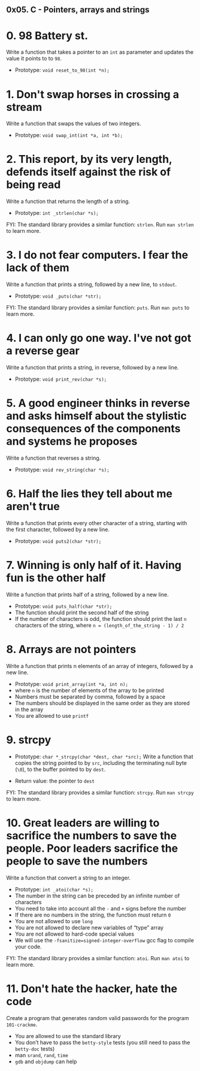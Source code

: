 ## 0x05. C - Pointers, arrays and strings

#  0. 98 Battery st.
Write a function that takes a pointer to an `int` as parameter and updates the value it points to to `98`.

*  Prototype: `void reset_to_98(int *n);`

#  1. Don't swap horses in crossing a stream
Write a function that swaps the values of two integers.

*  Prototype: `void swap_int(int *a, int *b);`

#  2. This report, by its very length, defends itself against the risk of being read
Write a function that returns the length of a string.

*  Prototype: `int _strlen(char *s);`

FYI: The standard library provides a similar function: `strlen`. Run `man strlen` to learn more.

#  3. I do not fear computers. I fear the lack of them
Write a function that prints a string, followed by a new line, to `stdout`.

*  Prototype: `void _puts(char *str);`

FYI: The standard library provides a similar function: `puts`. Run `man puts` to learn more.

#  4. I can only go one way. I've not got a reverse gear
Write a function that prints a string, in reverse, followed by a new line.

*  Prototype: `void print_rev(char *s);`

#  5. A good engineer thinks in reverse and asks himself about the stylistic consequences of the components and systems he proposes
Write a function that reverses a string.

*  Prototype: `void rev_string(char *s);`

#  6. Half the lies they tell about me aren't true
Write a function that prints every other character of a string, starting with the first character, followed by a new line.

*  Prototype: `void puts2(char *str);`

#  7. Winning is only half of it. Having fun is the other half
Write a function that prints half of a string, followed by a new line.

*  Prototype: `void puts_half(char *str);`
*  The function should print the second half of the string
*  If the number of characters is odd, the function should print the last `n` characters of the string, where `n = (length_of_the_string - 1) / 2`

#  8. Arrays are not pointers
Write a function that prints n elements of an array of integers, followed by a new line.

*  Prototype: `void print_array(int *a, int n);`
*  where `n` is the number of elements of the array to be printed
*  Numbers must be separated by comma, followed by a space
*  The numbers should be displayed in the same order as they are stored in the array
*  You are allowed to use `printf`

#  9. strcpy
*  Prototype: `char *_strcpy(char *dest, char *src);`
Write a function that copies the string pointed to by `src`, including the terminating null byte (`\0`), to the buffer pointed to by `dest`.

*  Return value: the pointer to `dest`

FYI: The standard library provides a similar function: `strcpy`. Run `man strcpy` to learn more.

#  10. Great leaders are willing to sacrifice the numbers to save the people. Poor leaders sacrifice the people to save the numbers
Write a function that convert a string to an integer.

*  Prototype: `int _atoi(char *s);`
*  The number in the string can be preceded by an infinite number of characters
*  You need to take into account all the `-` and `+` signs before the number
*  If there are no numbers in the string, the function must return `0`
*  You are not allowed to use `long`
*  You are not allowed to declare new variables of “type” array
*  You are not allowed to hard-code special values
*  We will use the `-fsanitize=signed-integer-overflow` gcc flag to compile your code.

FYI: The standard library provides a similar function: `atoi`. Run `man atoi` to learn more.

#  11. Don't hate the hacker, hate the code
Create a program that generates random valid passwords for the program `101-crackme`.

*  You are allowed to use the standard library
*  You don’t have to pass the `betty-style` tests (you still need to pass the `betty-doc` tests)
*  man `srand`, `rand`, `time`
*  `gdb` and `objdump` can help


